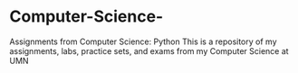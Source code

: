 # Computer-Science-
Assignments from Computer Science: Python
This is a repository of my assignments, labs, practice sets, and exams from my Computer Science at UMN
